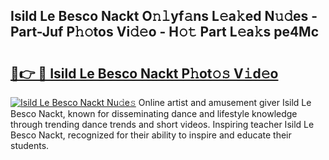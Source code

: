 ## Isild Le Besco Nackt O𝚗𝚕yf𝚊ns L𝚎a𝚔ed N𝚞𝚍es - Part-Juf P𝚑𝚘tos Vi𝚍𝚎o - H𝚘𝚝 Part L𝚎a𝚔s pe4Mc

# <h2><a href="http://kfeizo.oniu.top/?m=Isild+Le+Besco+Nackt">🔗👉 🔴 Isild Le Besco Nackt P𝚑ot𝚘𝚜 V𝚒d𝚎o</a></h2>

[![Isild Le Besco Nackt Nu𝚍e𝚜](https://i.imgur.com/0qMVB7G.gif)](http://kfeizo.oniu.top/?m=Isild+Le+Besco+Nackt)
Online artist and amusement giver Isild Le Besco Nackt, known for disseminating dance and lifestyle knowledge through trending dance trends and short videos. Inspiring teacher Isild Le Besco Nackt, recognized for their ability to inspire and educate their students.  
